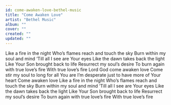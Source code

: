 ```yaml
---
id: come-awaken-love-bethel-music
title: "Come Awaken Love"
artist: "Bethel Music"
album: ""
cover: ""
created: ""
updated: ""
---
```


Like a fire in the night
Who’s flames reach and touch the sky
Burn within my soul and mind
‘Till all I see are Your eyes
Like the dawn takes back the light
Like Your Son brought back to life
Resurrect my soul’s desire
To burn again with true love’s fire
With true love’s fire
Lord God come awaken love
Come stir my soul to long for all You are
I’m desperate just to have more of Your heart
Come awaken love
Like a fire in the night
Who’s flames reach and touch the sky
Burn within my soul and mind
‘Till all I see are Your eyes
Like the dawn takes back the light
Like Your Son brought back to life
Resurrect my soul’s desire
To burn again with true love’s fire
With true love’s fire